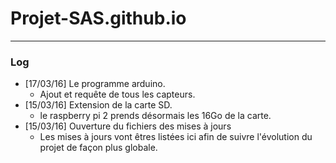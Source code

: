 # Projet-SAS.github.io
____

### Log

* [17/03/16] Le programme arduino.
	* Ajout et requête de tous les capteurs.
* [15/03/16] Extension de la carte SD.
	* le raspberry pi 2 prends désormais les 16Go de la carte.
* [15/03/16] Ouverture du fichiers des mises à jours
	* Les mises à jours vont êtres listées ici afin de suivre l'évolution du projet de façon plus globale.
